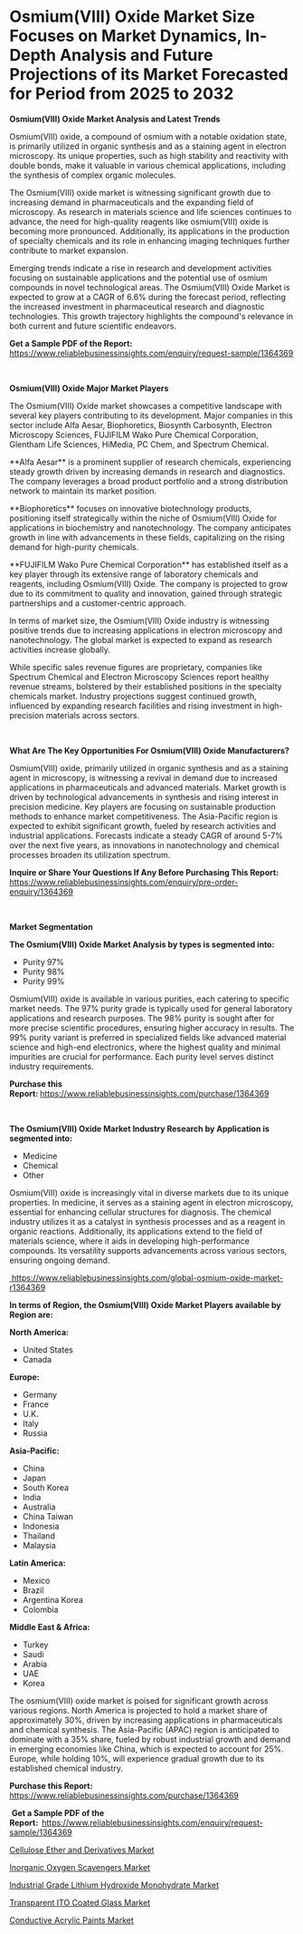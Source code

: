 <p><h1>Osmium(VIII) Oxide Market Size Focuses on Market Dynamics, In-Depth Analysis and Future Projections of its Market Forecasted for Period from 2025 to 2032</h1></p><p><strong>Osmium(VIII) Oxide Market Analysis and Latest Trends</strong></p>
<p><p>Osmium(VIII) oxide, a compound of osmium with a notable oxidation state, is primarily utilized in organic synthesis and as a staining agent in electron microscopy. Its unique properties, such as high stability and reactivity with double bonds, make it valuable in various chemical applications, including the synthesis of complex organic molecules. </p><p>The Osmium(VIII) oxide market is witnessing significant growth due to increasing demand in pharmaceuticals and the expanding field of microscopy. As research in materials science and life sciences continues to advance, the need for high-quality reagents like osmium(VIII) oxide is becoming more pronounced. Additionally, its applications in the production of specialty chemicals and its role in enhancing imaging techniques further contribute to market expansion.</p><p>Emerging trends indicate a rise in research and development activities focusing on sustainable applications and the potential use of osmium compounds in novel technological areas. The Osmium(VIII) Oxide Market is expected to grow at a CAGR of 6.6% during the forecast period, reflecting the increased investment in pharmaceutical research and diagnostic technologies. This growth trajectory highlights the compound's relevance in both current and future scientific endeavors.</p></p>
<p><strong>Get a Sample PDF of the Report:&nbsp;</strong> <a href="https://www.reliablebusinessinsights.com/enquiry/request-sample/1364369?utm_campaign=1138&utm_medium=2&utm_source=Github&utm_content=ia&utm_term=03042025&utm_id=osmiumviii-oxide">https://www.reliablebusinessinsights.com/enquiry/request-sample/1364369</a></p>
<p>&nbsp;</p>
<p><strong>Osmium(VIII) Oxide Major Market Players</strong></p>
<p><p>The Osmium(VIII) Oxide market showcases a competitive landscape with several key players contributing to its development. Major companies in this sector include Alfa Aesar, Biophoretics, Biosynth Carbosynth, Electron Microscopy Sciences, FUJIFILM Wako Pure Chemical Corporation, Glentham Life Sciences, HiMedia, PC Chem, and Spectrum Chemical.</p><p>**Alfa Aesar** is a prominent supplier of research chemicals, experiencing steady growth driven by increasing demands in research and diagnostics. The company leverages a broad product portfolio and a strong distribution network to maintain its market position. </p><p>**Biophoretics** focuses on innovative biotechnology products, positioning itself strategically within the niche of Osmium(VIII) Oxide for applications in biochemistry and nanotechnology. The company anticipates growth in line with advancements in these fields, capitalizing on the rising demand for high-purity chemicals.</p><p>**FUJIFILM Wako Pure Chemical Corporation** has established itself as a key player through its extensive range of laboratory chemicals and reagents, including Osmium(VIII) Oxide. The company is projected to grow due to its commitment to quality and innovation, gained through strategic partnerships and a customer-centric approach.</p><p>In terms of market size, the Osmium(VIII) Oxide industry is witnessing positive trends due to increasing applications in electron microscopy and nanotechnology. The global market is expected to expand as research activities increase globally.</p><p>While specific sales revenue figures are proprietary, companies like Spectrum Chemical and Electron Microscopy Sciences report healthy revenue streams, bolstered by their established positions in the specialty chemicals market. Industry projections suggest continued growth, influenced by expanding research facilities and rising investment in high-precision materials across sectors.</p></p>
<p>&nbsp;</p>
<p><strong>What Are The Key Opportunities For Osmium(VIII) Oxide Manufacturers?</strong></p>
<p><p>Osmium(VIII) oxide, primarily utilized in organic synthesis and as a staining agent in microscopy, is witnessing a revival in demand due to increased applications in pharmaceuticals and advanced materials. Market growth is driven by technological advancements in synthesis and rising interest in precision medicine. Key players are focusing on sustainable production methods to enhance market competitiveness. The Asia-Pacific region is expected to exhibit significant growth, fueled by research activities and industrial applications. Forecasts indicate a steady CAGR of around 5-7% over the next five years, as innovations in nanotechnology and chemical processes broaden its utilization spectrum.</p></p>
<p><strong>Inquire or Share Your Questions If Any Before Purchasing This Report:</strong> <a href="https://www.reliablebusinessinsights.com/enquiry/pre-order-enquiry/1364369?utm_campaign=1138&utm_medium=2&utm_source=Github&utm_content=ia&utm_term=03042025&utm_id=osmiumviii-oxide">https://www.reliablebusinessinsights.com/enquiry/pre-order-enquiry/1364369</a></p>
<p>&nbsp;</p>
<p><strong>Market Segmentation</strong></p>
<p><strong>The Osmium(VIII) Oxide Market Analysis by types is segmented into:</strong></p>
<p><ul><li>Purity 97%</li><li>Purity 98%</li><li>Purity 99%</li></ul></p>
<p><p>Osmium(VIII) oxide is available in various purities, each catering to specific market needs. The 97% purity grade is typically used for general laboratory applications and research purposes. The 98% purity is sought after for more precise scientific procedures, ensuring higher accuracy in results. The 99% purity variant is preferred in specialized fields like advanced material science and high-end electronics, where the highest quality and minimal impurities are crucial for performance. Each purity level serves distinct industry requirements.</p></p>
<p><strong>Purchase this Report:&nbsp;</strong><a href="https://www.reliablebusinessinsights.com/purchase/1364369?utm_campaign=1138&utm_medium=2&utm_source=Github&utm_content=ia&utm_term=03042025&utm_id=osmiumviii-oxide">https://www.reliablebusinessinsights.com/purchase/1364369</a></p>
<p>&nbsp;</p>
<p><strong>The Osmium(VIII) Oxide Market Industry Research by Application is segmented into:</strong></p>
<p><ul><li>Medicine</li><li>Chemical</li><li>Other</li></ul></p>
<p><p>Osmium(VIII) oxide is increasingly vital in diverse markets due to its unique properties. In medicine, it serves as a staining agent in electron microscopy, essential for enhancing cellular structures for diagnosis. The chemical industry utilizes it as a catalyst in synthesis processes and as a reagent in organic reactions. Additionally, its applications extend to the field of materials science, where it aids in developing high-performance compounds. Its versatility supports advancements across various sectors, ensuring ongoing demand.</p></p>
<p><a href="https://www.reliablebusinessinsights.com/global-osmium-oxide-market-r1364369?utm_campaign=1138&utm_medium=2&utm_source=Github&utm_content=ia&utm_term=03042025&utm_id=osmiumviii-oxide">&nbsp;https://www.reliablebusinessinsights.com/global-osmium-oxide-market-r1364369</a></p>
<p><strong>In terms of Region, the Osmium(VIII) Oxide Market Players available by Region are:</strong></p>
<p>
    <p> <strong> North America: </strong>
        <ul>
            <li>United States</li>
            <li>Canada</li>
        </ul>
        </p> 
    <p> <strong> Europe: </strong>
        <ul>
            <li>Germany</li>
            <li>France</li>
            <li>U.K.</li>
            <li>Italy</li>
            <li>Russia</li>
        </ul>
        </p> 
    <p> <strong> Asia-Pacific: </strong>
        <ul>
            <li>China</li>
            <li>Japan</li>
            <li>South Korea</li>
            <li>India</li>
            <li>Australia</li>
            <li>China Taiwan</li>
            <li>Indonesia</li>
            <li>Thailand</li>
            <li>Malaysia</li>
        </ul>
        </p> 
    <p> <strong> Latin America: </strong>
        <ul>
            <li>Mexico</li>
            <li>Brazil</li>
            <li>Argentina Korea</li>
            <li>Colombia</li>
        </ul>
        </p> 
    <p> <strong> Middle East & Africa: </strong>
        <ul>
            <li>Turkey</li>
            <li>Saudi</li>
            <li>Arabia</li>
            <li>UAE</li>
            <li>Korea</li>
        </ul>
    </p>
    </p>
<p><p>The osmium(VIII) oxide market is poised for significant growth across various regions. North America is projected to hold a market share of approximately 30%, driven by increasing applications in pharmaceuticals and chemical synthesis. The Asia-Pacific (APAC) region is anticipated to dominate with a 35% share, fueled by robust industrial growth and demand in emerging economies like China, which is expected to account for 25%. Europe, while holding 10%, will experience gradual growth due to its established chemical industry.</p></p>
<p><strong>Purchase this Report: </strong><a href="https://www.reliablebusinessinsights.com/purchase/1364369?utm_campaign=1138&utm_medium=2&utm_source=Github&utm_content=ia&utm_term=03042025&utm_id=osmiumviii-oxide">https://www.reliablebusinessinsights.com/purchase/1364369</a></p>
<p>&nbsp;<strong>Get a Sample PDF of the Report:&nbsp;&nbsp;</strong><a href="https://www.reliablebusinessinsights.com/enquiry/request-sample/1364369?utm_campaign=1138&utm_medium=2&utm_source=Github&utm_content=ia&utm_term=03042025&utm_id=osmiumviii-oxide">https://www.reliablebusinessinsights.com/enquiry/request-sample/1364369</a></p>
<p><strong></strong></p>
<p><p><a href="https://github.com/syskamazucqa/Market-Research-Report-List-1/blob/main/cellulose-ether-and-derivatives-market.md?utm_campaign=1138&utm_medium=2&utm_source=Github&utm_content=ia&utm_term=03042025&utm_id=osmiumviii-oxide">Cellulose Ether and Derivatives Market</a></p><p><a href="https://github.com/tandepinho3p/Market-Research-Report-List-1/blob/main/inorganic-oxygen-scavengers-market.md?utm_campaign=1138&utm_medium=2&utm_source=Github&utm_content=ia&utm_term=03042025&utm_id=osmiumviii-oxide">Inorganic Oxygen Scavengers Market</a></p><p><a href="https://github.com/bhuraoutenc8/Market-Research-Report-List-1/blob/main/industrial-grade-lithium-hydroxide-monohydrate-market.md?utm_campaign=1138&utm_medium=2&utm_source=Github&utm_content=ia&utm_term=03042025&utm_id=osmiumviii-oxide">Industrial Grade Lithium Hydroxide Monohydrate Market</a></p><p><a href="https://github.com/totrisammir/Market-Research-Report-List-1/blob/main/transparent-ito-coated-glass-market.md?utm_campaign=1138&utm_medium=2&utm_source=Github&utm_content=ia&utm_term=03042025&utm_id=osmiumviii-oxide">Transparent ITO Coated Glass Market</a></p><p><a href="https://github.com/guyerkanakwu/Market-Research-Report-List-1/blob/main/conductive-acrylic-paints-market.md?utm_campaign=1138&utm_medium=2&utm_source=Github&utm_content=ia&utm_term=03042025&utm_id=osmiumviii-oxide">Conductive Acrylic Paints Market</a></p></p>